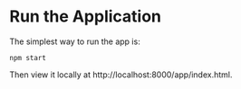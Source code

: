# Run the Application

The simplest way to run the app is:

```
npm start
```

Then view it locally at http://localhost:8000/app/index.html.

